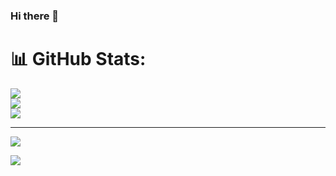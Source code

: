 ### Hi there 👋



# 📊 GitHub Stats:
![](https://github-readme-stats.vercel.app/api?username=gitgoap&theme=dark&hide_border=false&include_all_commits=false&count_private=false)<br/>
![](https://github-readme-streak-stats.herokuapp.com/?user=gitgoap&theme=dark&hide_border=false)<br/>
![](https://github-readme-stats.vercel.app/api/top-langs/?username=gitgoap&theme=dark&hide_border=false&include_all_commits=false&count_private=false&layout=compact)

---
[![](https://visitcount.itsvg.in/api?id=gitgoap&icon=0&color=0)](https://visitcount.itsvg.in)

![](http://github-profile-summary-cards.vercel.app/api/cards/profile-details?username=gitgoap&theme=chartreuse_dark)


